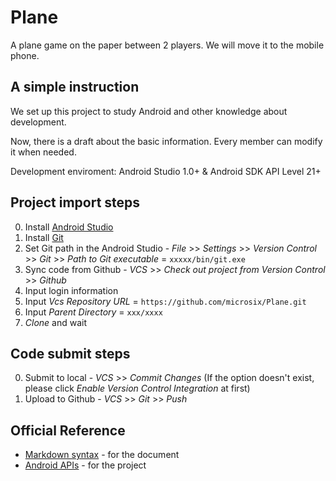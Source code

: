 # Plane
A plane game on the paper between 2 players. We will move it to the mobile phone.

## A simple instruction
We set up this project to study Android and other knowledge about development. 

Now, there is a draft about the basic information.
Every member can modify it when needed.

Development enviroment: Android Studio 1.0+ & Android SDK API Level 21+

## Project import steps
  0. Install [Android Studio](https://developer.android.com/sdk/index.html)
  0. Install [Git](https://git-scm.com)
  0. Set Git path in the Android Studio
    - *File* >> *Settings* >> *Version Control* >> *Git* >> *Path to Git executable* = `xxxxx/bin/git.exe`
  0. Sync code from Github
    - *VCS* >> *Check out project from Version Control* >> *Github*
  0. Input login information
  0. Input *Vcs Repository URL* = `https://github.com/microsix/Plane.git`
  0. Input *Parent Directory* = `xxx/xxxx`
  0. *Clone* and wait

## Code submit steps
  0. Submit to local
    - *VCS* >> *Commit Changes* (If the option doesn't exist, please click *Enable Version Control Integration* at first)
  0. Upload to Github
    - *VCS* >> *Git* >> *Push*
 
## Official Reference
  - [Markdown syntax](http://daringfireball.net/projects/markdown/syntax) - for the document
  - [Android APIs](http://developer.android.com/reference/packages.html) - for the project
